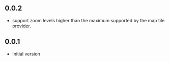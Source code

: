 ## 0.0.2

* support zoom levels higher than the maximum supported by
  the map tile provider.

## 0.0.1

* Initial version
